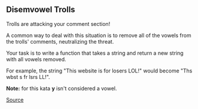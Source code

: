 ## Disemvowel Trolls

Trolls are attacking your comment section!

A common way to deal with this situation is to remove all of the vowels from the trolls' comments, neutralizing the threat.

Your task is to write a function that takes a string and return a new string with all vowels removed.

For example, the string "This website is for losers LOL!" would become "Ths wbst s fr lsrs LL!".

**Note:** for this kata **y** isn't considered a vowel.

[Source](https://www.codewars.com/kata/52fba66badcd10859f00097e/train/python)
